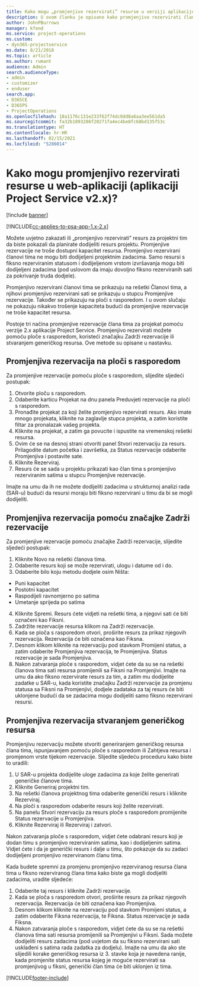 ```yaml
---
title: Kako mogu „promjenjivo rezervirati” resurse u verziji aplikacije 2.x?
description: U ovom članku je opisano kako promjenjivo rezervirati članove projektnog tima putem aplikacije Project Service.
author: JohnPBurrows
manager: kfend
ms.service: project-operations
ms.custom:
- dyn365-projectservice
ms.date: 8/21/2018
ms.topic: article
ms.author: rumant
audience: Admin
search.audienceType:
- admin
- customizer
- enduser
search.app:
- D365CE
- D365PS
- ProjectOperations
ms.openlocfilehash: 18a1176c131e233f62f74dc0dd8a6aa3ee561da5
ms.sourcegitcommit: fa32b1893286f20271fa4ec4be8fc68bd135f53c
ms.translationtype: HT
ms.contentlocale: hr-HR
ms.lasthandoff: 02/15/2021
ms.locfileid: "5286014"
---
```

# <a name="how-do-i-soft-book-resources-in-the-web-app-project-service-app-v2x"></a>Kako mogu promjenjivo rezervirati resurse u web-aplikaciji (aplikaciji Project Service v2.x)?

[!include [banner](../includes/psa-now-project-operations.md)]

[!INCLUDE[cc-applies-to-psa-app-1.x-2.x](../includes/cc-applies-to-psa-app-1x-2x.md)]

Možete uvjetno zakazati ili „promjenjivo rezervirati” resurs za projektni tim da biste pokazali da planirate dodijeliti resurs projektu. Promjenjive rezervacije ne troše dostupni kapacitet resursa. Promjenjivo rezervirani članovi tima ne mogu biti dodijeljeni projektnim zadacima. Samo resursi s fiksno rezerviranim statusom i dodijeljenom vrstom izvršavanja mogu biti dodijeljeni zadacima (pod uslovom da imaju dovoljno fiksno rezerviranih sati za pokrivanje truda dodjele).

Promjenjivo rezervirani članovi tima se prikazuju na rešetki Članovi tima, a njihovi promjenjivo rezervirani sati se prikazuju u stupcu Promjenjive rezervacije. Također se prikazuju na ploči s rasporedom. I u ovom slučaju ne pokazuju nikakvo trošenje kapaciteta budući da promjenjive rezervacije ne troše kapacitet resursa.

Postoje tri načina promjenjive rezervacije člana tima za projekat pomoću verzije 2.x aplikacije Project Service. Promjenjivo rezervirati možete pomoću ploče s rasporedom, koristeći značajku Zadrži rezervacije ili stvaranjem generičkog resursa. Ove metode su opisane u nastavku.

## <a name="soft-book-with-the-schedule-board"></a>Promjenjiva rezervacija na ploči s rasporedom

Za promjenjive rezervacije pomoću ploče s rasporedom, slijedite sljedeći postupak: 
1. Otvorite ploču s rasporedom.
2. Odaberite karticu Projekat na dnu panela Preduvjeti rezervacije na ploči s rasporedom.
3. Pronađite projekat za koji želite promjenjivo rezervirati resurs. Ako imate mnogo projekata, kliknite na zaglavlje stupca projekta, a zatim koristite filtar za pronalazak vašeg projekta.
4. Kliknite na projekat, a zatim ga povucite i ispustite na vremenskoj rešetki resursa.
5. Ovim će se na desnoj strani otvoriti panel Stvori rezervaciju za resurs. Prilagodite datum početka i završetka, za Status rezervacije odaberite Promjenjiva i postavite sate. 
6. Kliknite Rezerviraj.
7. Resurs će se sada u projektu prikazati kao član tima s promjenjivo rezerviranim satima u stupcu Promjenjive rezervacije.

Imajte na umu da ih ne možete dodijeliti zadacima u strukturnoj analizi rada (SAR-u) budući da resursi moraju biti fiksno rezervirani u timu da bi se mogli dodijeliti.

## <a name="soft-book-using-the-maintain-bookings-feature"></a>Promjenjiva rezervacija pomoću značajke Zadrži rezervacije

Za promjenjive rezervacije pomoću značajke Zadrži rezervacije, slijedite sljedeći postupak:
1. Kliknite Novo na rešetki članova tima.
2. Odaberite resurs koji se može rezervirati, ulogu i datume od i do.
3. Odaberite bilo koju metodu dodjele osim Ništa:
- Puni kapacitet
- Postotni kapacitet
- Raspodijeli ravnomjerno po satima
- Umetanje sprijeda po satima
4. Kliknite Spremi. Resurs ćete vidjeti na rešetki tima, a njegovi sati će biti označeni kao Fiksni.
5. Zadržite rezervacije resursa klikom na Zadrži rezervacije.
6. Kada se ploča s rasporedom otvori, proširite resurs za prikaz njegovih rezervacija. Rezervacija će biti označena kao Fiksna.
7. Desnom klikom kliknite na rezervaciju pod stavkom Promijeni status, a zatim odaberite Promjenjiva rezervacija, te Promjenjiva. Status rezervacije je sada Promjenjiva.
8. Nakon zatvaranja ploče s rasporedom, vidjet ćete da su se na rešetki članova tima sati resursa promijenili sa Fiksni na Promjenjivi.
Imajte na umu da ako fiksno rezervirate resurs za tim, a zatim mu dodijelite zadatke u SAR-u, kada koristite značajku Zadrži rezervacije za promjenu statusa sa Fiksni na Promjenjivi, dodjele zadataka za taj resurs će biti uklonjene budući da se zadacima mogu dodijeliti samo fiksno rezervirani resursi.

## <a name="soft-book-by-creating-a-generic-resource"></a>Promjenjiva rezervacija stvaranjem generičkog resursa

Promjenjivu rezervaciju možete stvoriti generiranjem generičkog resursa člana tima, ispunjavanjem pomoću ploče s rasporedom ili Zahtjeva resursa i promjenom vrste tijekom rezervacije.
Slijedite sljedeću proceduru kako biste to uradili:

1. U SAR-u projekta dodijelite uloge zadacima za koje želite generirati generičke članove tima.
2. Kliknite Generiraj projektni tim.
3. Na rešetki članova projektnog tima odaberite generički resurs i kliknite Rezerviraj.
4. Na ploči s rasporedom odaberite resurs koji želite rezervirati.
5. Na panelu Stvori rezervaciju za resurs ploče s rasporedom promijenite Status rezervacije u Promjenjiva.
6. Kliknite Rezerviraj ili Rezerviraj i zatvori.

Nakon zatvaranja ploče s rasporedom, vidjet ćete odabrani resurs koji je dodan timu s promjenjivo rezerviranim satima, kao i dodijeljenim satima. Vidjet ćete i da je generički resurs i dalje u timu, što pokazuje da su zadaci dodijeljeni promjenjivo rezerviranom članu tima.

Kada budete spremni za promjenu promjenjivo rezerviranog resursa člana tima u fiksno rezerviranog člana tima kako biste ga mogli dodijeliti zadacima, uradite sljedeće:

1. Odaberite taj resurs i kliknite Zadrži rezervacije.
2. Kada se ploča s rasporedom otvori, proširite resurs za prikaz njegovih rezervacija. Rezervacija će biti označena kao Promjenjiva.
3. Desnom klikom kliknite na rezervaciju pod stavkom Promijeni status, a zatim odaberite Fiksna rezervacija, te Fiksna. Status rezervacije je sada Fiksna.
4. Nakon zatvaranja ploče s rasporedom, vidjet ćete da su se na rešetki članova tima sati resursa promijenili sa Promjenjivi u Fiksni. Sada možete dodijeliti resurs zadacima (pod uvjetom da su fiksno rezervirani sati usklađeni s satima rada zadatka za dodjelu). Imajte na umu da ako ste slijedili korake generičkog resursa iz 3. stavke koja je navedena ranije, kada promjenite status resursa kojeg je moguće rezervirati sa promjenjivog u fiksni, generički član tima će biti uklonjen iz tima.


[!INCLUDE[footer-include](../includes/footer-banner.md)]
